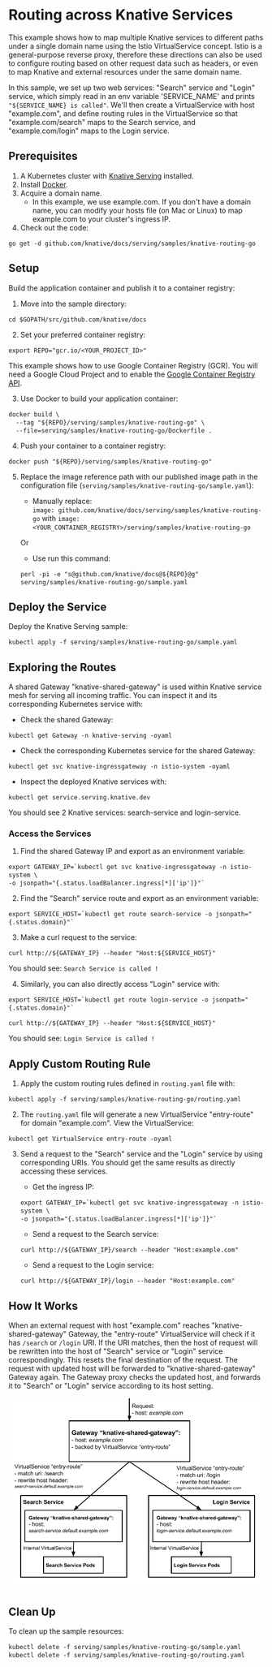 # Routing across Knative Services

This example shows how to map multiple Knative services to different paths
under a single domain name using the Istio VirtualService concept.
Istio is a general-purpose reverse proxy, therefore these directions can also be
used to configure routing based on other request data such as headers, or even
to map Knative and external resources under the same domain name.

In this sample, we set up two web services: "Search" service and "Login"
service, which simply read in an env variable 'SERVICE_NAME' and prints
`"${SERVICE_NAME} is called"`. We'll then create a VirtualService with host
"example.com", and define routing rules in the VirtualService so that
"example.com/search" maps to the Search service, and "example.com/login" maps
to the Login service.

## Prerequisites

1. A Kubernetes cluster with [Knative Serving](https://github.com/knative/docs/blob/master/install/README.md) installed.
2. Install [Docker](https://docs.docker.com/get-started/#prepare-your-docker-environment).
3. Acquire a domain name.
    - In this example, we use example.com. If you don't have a domain name,
you can modify your hosts file (on Mac or Linux) to map example.com to your
cluster's ingress IP.
4. Check out the code:
```
go get -d github.com/knative/docs/serving/samples/knative-routing-go
```

## Setup

Build the application container and publish it to a container registry:

1. Move into the sample directory:  
```
cd $GOPATH/src/github.com/knative/docs
```

2. Set your preferred container registry:  
```
export REPO="gcr.io/<YOUR_PROJECT_ID>"
```
   This example shows how to use Google Container Registry (GCR). You will need a Google Cloud Project and to enable the [Google Container Registry
API](https://console.cloud.google.com/apis/library/containerregistry.googleapis.com).  

3. Use Docker to build your application container:  
```
docker build \
  --tag "${REPO}/serving/samples/knative-routing-go" \
  --file=serving/samples/knative-routing-go/Dockerfile .
```

4. Push your container to a container registry:  
```  
docker push "${REPO}/serving/samples/knative-routing-go"
```

5. Replace the image reference path with our published image path in the configuration file (`serving/samples/knative-routing-go/sample.yaml`):  
   * Manually replace:  
    `image: github.com/knative/docs/serving/samples/knative-routing-go` with `image: <YOUR_CONTAINER_REGISTRY>/serving/samples/knative-routing-go`  

    Or

   * Use run this command:  
    ```
    perl -pi -e "s@github.com/knative/docs@${REPO}@g" serving/samples/knative-routing-go/sample.yaml
    ```

## Deploy the Service

Deploy the Knative Serving sample:
```
kubectl apply -f serving/samples/knative-routing-go/sample.yaml
```

## Exploring the Routes

A shared Gateway "knative-shared-gateway" is used within Knative service mesh
for serving all incoming traffic. You can inspect it and its corresponding Kubernetes
service with:

* Check the shared Gateway:
```
kubectl get Gateway -n knative-serving -oyaml
```

* Check the corresponding Kubernetes service for the shared Gateway:
```
kubectl get svc knative-ingressgateway -n istio-system -oyaml
```

* Inspect the deployed Knative services with:
```
kubectl get service.serving.knative.dev
```
You should see 2 Knative services: search-service and login-service.

### Access the Services  

1. Find the shared Gateway IP and export as an environment variable:  
```
export GATEWAY_IP=`kubectl get svc knative-ingressgateway -n istio-system \
-o jsonpath="{.status.loadBalancer.ingress[*]['ip']}"`
```

2. Find the "Search" service route and export as an environment variable:  
```
export SERVICE_HOST=`kubectl get route search-service -o jsonpath="{.status.domain}"`
```
3. Make a curl request to the service:  
```
curl http://${GATEWAY_IP} --header "Host:${SERVICE_HOST}"
```
You should see: `Search Service is called !`

4. Similarly, you can also directly access "Login" service with:  
```
export SERVICE_HOST=`kubectl get route login-service -o jsonpath="{.status.domain}"`
```
```
curl http://${GATEWAY_IP} --header "Host:${SERVICE_HOST}"
```
You should see: `Login Service is called !`

## Apply Custom Routing Rule

1. Apply the custom routing rules defined in `routing.yaml` file with:  
```
kubectl apply -f serving/samples/knative-routing-go/routing.yaml
```

2. The `routing.yaml` file will generate a new VirtualService "entry-route" for
domain "example.com". View the VirtualService:  
```
kubectl get VirtualService entry-route -oyaml
```

3. Send a request to the "Search" service and the "Login" service by using
corresponding URIs. You should get the same results as directly accessing these services.  
    * Get the ingress IP:  
    ```
    export GATEWAY_IP=`kubectl get svc knative-ingressgateway -n istio-system \
    -o jsonpath="{.status.loadBalancer.ingress[*]['ip']}"`
    ```

    * Send a request to the Search service:  
    ```
    curl http://${GATEWAY_IP}/search --header "Host:example.com"
    ```

    * Send a request to the Login service:  
    ```
    curl http://${GATEWAY_IP}/login --header "Host:example.com"
    ```

## How It Works

When an external request with host "example.com" reaches
"knative-shared-gateway" Gateway, the "entry-route" VirtualService will check
if it has `/search` or `/login` URI. If the URI matches, then the host of
request will be rewritten into the host of "Search" service or "Login" service
correspondingly. This resets the final destination of the request.
The request with updated host will be forwarded to "knative-shared-gateway"
Gateway again. The Gateway proxy checks the updated host, and forwards it to
"Search" or "Login" service according to its host setting.

![Object model](images/knative-routing-sample-flow.png)


## Clean Up

To clean up the sample resources:
```
kubectl delete -f serving/samples/knative-routing-go/sample.yaml
kubectl delete -f serving/samples/knative-routing-go/routing.yaml
```
